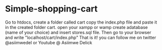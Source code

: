 # Simple-shopping-cart
Go to htdocs, create a folder called cart
copy the index.php file and paste it in the created folder cart. 
open your xampp or wamp create adatabase (name of your choice) and insert stores.sql file.
Then go to your browser and write "localhost/cart/index.php"
That is it!
you can follow me on twitter @asiimwedel or Youtube @ Asiimwe Delick
